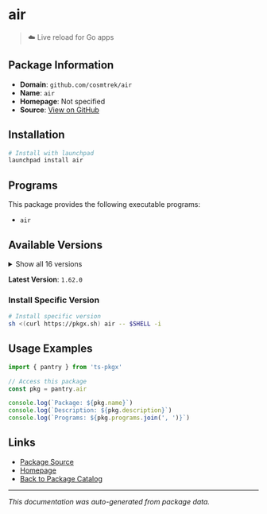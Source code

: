 # air

> ☁️ Live reload for Go apps

## Package Information

- **Domain**: `github.com/cosmtrek/air`
- **Name**: `air`
- **Homepage**: Not specified
- **Source**: [View on GitHub](https://github.com/pkgxdev/pantry/tree/main/projects/github.com/cosmtrek/air/package.yml)

## Installation

```bash
# Install with launchpad
launchpad install air
```

## Programs

This package provides the following executable programs:

- `air`

## Available Versions

<details>
<summary>Show all 16 versions</summary>

- `1.62.0`, `1.61.7`, `1.61.6`, `1.61.5`, `1.61.4`
- `1.61.3`, `1.61.1`, `1.61.0`, `1.60.0`, `1.52.3`
- `1.52.2`, `1.52.1`, `1.52.0`, `1.51.0`, `1.50.0`
- `1.49.0`

</details>

**Latest Version**: `1.62.0`

### Install Specific Version

```bash
# Install specific version
sh <(curl https://pkgx.sh) air -- $SHELL -i
```

## Usage Examples

```typescript
import { pantry } from 'ts-pkgx'

// Access this package
const pkg = pantry.air

console.log(`Package: ${pkg.name}`)
console.log(`Description: ${pkg.description}`)
console.log(`Programs: ${pkg.programs.join(', ')}`)
```

## Links

- [Package Source](https://github.com/pkgxdev/pantry/tree/main/projects/github.com/cosmtrek/air/package.yml)
- [Homepage](#)
- [Back to Package Catalog](../package-catalog.md)

---

*This documentation was auto-generated from package data.*

